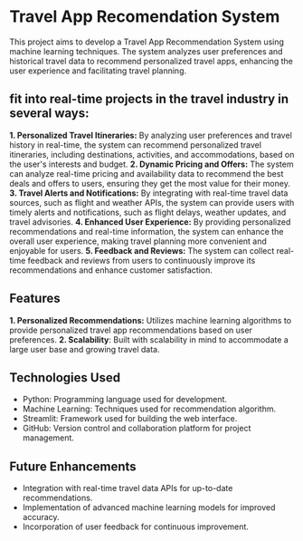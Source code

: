 # Travel App Recomendation System
This project aims to develop a Travel App Recommendation System using machine learning techniques. The system analyzes user preferences and historical travel data to recommend personalized travel apps, enhancing the user experience and facilitating travel planning.

## fit into real-time projects in the travel industry in several ways:
**1. Personalized Travel Itineraries:** By analyzing user preferences and travel history in real-time, the system can recommend personalized travel itineraries, including destinations, activities, and accommodations, based on the user's interests and budget.
**2. Dynamic Pricing and Offers:** The system can analyze real-time pricing and availability data to recommend the best deals and offers to users, ensuring they get the most value for their money.
**3. Travel Alerts and Notifications:** By integrating with real-time travel data sources, such as flight and weather APIs, the system can provide users with timely alerts and notifications, such as flight delays, weather updates, and travel advisories.
**4. Enhanced User Experience:** By providing personalized recommendations and real-time information, the system can enhance the overall user experience, making travel planning more convenient and enjoyable for users.
**5. Feedback and Reviews:** The system can collect real-time feedback and reviews from users to continuously improve its recommendations and enhance customer satisfaction.

## Features
**1. Personalized Recommendations:** Utilizes machine learning algorithms to provide personalized travel app recommendations based on user preferences.
**2. Scalability**: Built with scalability in mind to accommodate a large user base and growing travel data.

## Technologies Used
- Python: Programming language used for development.
- Machine Learning: Techniques used for recommendation algorithm.
- Streamlit: Framework used for building the web interface.
- GitHub: Version control and collaboration platform for project management.


## Future Enhancements
- Integration with real-time travel data APIs for up-to-date recommendations.
- Implementation of advanced machine learning models for improved accuracy.
- Incorporation of user feedback for continuous improvement.
